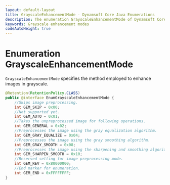 ```yaml
---
layout: default-layout
title: GrayscaleEnhancementMode - Dynamsoft Core Java Enumerations
description: The enumeration GrayscaleEnhancementMode of Dynamsoft Core describes all available grayscale enhancement modes.
keywords: Grayscale enhancement modes
codeAutoHeight: true
---
```


# Enumeration GrayscaleEnhancementMode

`GrayscaleEnhancementMode` specifies the method employed to enhance images in grayscale.

```java
@Retention(RetentionPolicy.CLASS)
public @interface EnumGrayscaleEnhancementMode {
    //Skips image preprocessing. 
    int GEM_SKIP = 0x00;
    //Not supported yet. 
    int GEM_AUTO = 0x01;
    //Takes the unpreprocessed image for following operations. 
    int GEM_GENERAL = 0x02;
    //Preprocesses the image using the gray equalization algorithm.
    int GEM_GRAY_EQUALIZE = 0x04;
    //Preprocesses the image using the gray smoothing algorithm.
    int GEM_GRAY_SMOOTH = 0x08;
    //Preprocesses the image using the sharpening and smoothing algorithm.
    int GEM_SHARPEN_SMOOTH = 0x10;
    //Reserved setting for image preprocessing mode.
    int GEM_REV = 0x80000000;
    //End marker for enumeration.
    int GEM_END = 0xFFFFFFFF;
}
```